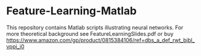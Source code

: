 # Feature-Learning-Matlab
This repository contains Matlab scripts illustrating neural networks. For more theoretical background see FeatureLearningSlides.pdf or buy https://www.amazon.com/gp/product/0815384106/ref=dbs_a_def_rwt_bibl_vppi_i0
